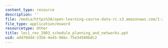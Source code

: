 ```yaml
---
content_type: resource
description: ''
file: /media/https%3A/open-learning-course-data-rc.s3.amazonaws.com/1-206j-airline-schedule-planning-spring-2003/add70ddd33564e4596bc75e34580bdc2_lec1_rev_2003_schedule_planning_and_networks.ppt
file_type: application/msword
resourcetype: Other
title: lec1_rev_2003_schedule_planning_and_networks.ppt
uid: add70ddd-3356-4e45-96bc-75e34580bdc2
---
```

